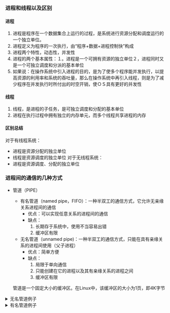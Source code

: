 ### 进程和线程以及区别
#### 进程
1. 进程是程序在一个数据集合上运行的过程，是系统进行资源分配和调度运行的一个独立单位。
2. 进程定义为程序的一次执行，由“程序+数据+进程控制快”构成
3. 进程两个特性，动态性，并发性
4. 进程的两个基本属性：１。进程是一个可拥有资源的独立单位２，进程同时又是一个可独立调度和分派的基本单位
5. 如果说：在操作系统中引入进程的目的，是为了使多个程序能并发执行，以提高资源的利用率和系统的吞吐量，那么在操作系统中再引入线程，则是为了减少程序在并发执行时所付出的时空开销，使ＯＳ具有更好的并发性
#### 线程
1. 线程，是进程的子任务，是可独立调度和分配的基本单位
2. 进程在执行过程中拥有独立的内存单元，而多个线程共享进程的内存

#### 区别总结
对于有线程系统：
* 进程是资源分配的独立单位
* 线程是资源调度的独立单位
对于无线程系统：
* 进程是资源调度、分配的独立单位

### 进程间的通信的几种方式
* 管道（PIPE）
    
    * 有名管道（named pipe，FIFO）：一种半双工的通信方式，它允许无亲缘关系进程间的通信
        * 优点：可以实现任意关系的进程间的通信
        * 缺点：
            1. 长期存于系统中，使用不当容易出错
            2. 缓冲区有限
    * 无名管道（unnamed pipe)：一种半双工的通信方式，只能在具有亲缘关系的进程间使用（父子进程）
        * 优点：简单方便
        * 缺点：
            1. 局限于单向通信 
            2. 只能创建在它的进程以及其有亲缘关系的进程之间
            3. 缓冲区有限

    管道是一个固定大小的缓冲区。在Linux中，该缓冲区的大小为1页，即4K字节

<details>
<summary>无名管道例子</summary>

```cpp
#include <unistd.h>
#include <stdio.h>
int main()
{
    int fd[2];
    pipe(fd);

    write(fd[1], "hello world", 12);
    // sleep(0);
    char buff[128];
    int n = read(fd[0], buff, 127);
    close(fd[0]);
    close(fd[1]);
    printf("read:%s\n", buff);
}
```

```cpp
#include <unistd.h>
#include <iostream>
int main()
{
    int fd[2];
    pipe(fd);

    pid_t p = fork();
    if (p < 0)
    {
        std::cerr << "error" << std::endl;
    }
    else if (p > 0)
    {
        close(fd[0]);
        std::cout << "parent put 12" << std::endl;
        int *a = new int(12);
        write(fd[1], a, sizeof(int));
        close(fd[1]);
    }
    else
    {
        close(fd[1]);
        int *b = new int();
        read(fd[0], b, sizeof(int));
        std::cout << "child get " << *b << std::endl;
        close(fd[0]);
    }
}
```
</details>

<details>
<summary>有名管道例子</summary>
管道文件仅仅是文件系统中的标示，并不在磁盘上占据空间。在使用时，在内存上开辟空间，作为两个进程数据交互的通道。

首先通过命令创建管道文件：fifo

```bash
mkfifo fifo
```
写进程
```cpp
#include <stdio.h>
#include <stdlib.h>
#include <unistd.h>
#include <string.h>
#include <assert.h>
#include <fcntl.h>
#include <signal.h>

int main()
{
    int fd = open("fifo", O_WRONLY);
    assert(fd != -1);
    char buff[128] = {0};
    while (1)
    {
        printf("input:\n");
        fgets(buff, 128, stdin);
        write(fd, buff, strlen(buff));
        if (strncmp(buff, "end", 3) == 0)
        {
            break;
        }
    }
    close(fd);
    exit(0);
}
```
读进程
```cpp
#include <stdio.h>
#include <stdlib.h>
#include <unistd.h>
#include <string.h>
#include <assert.h>
#include <fcntl.h>

int main()
{
    int fd = open("fifo", O_RDONLY);
    assert(fd != -1);
    char buff[128] = {0};
    int n = 0;
    while ((n = read(fd, buff, 127)) > 0)
    {
        printf("read:(n = %d)%s\n", n, buff);
        //将buff中的数据清空e
        memset(buff, 0, 128);
    }
    close(fd);
    exit(0);
}
```
</details>
